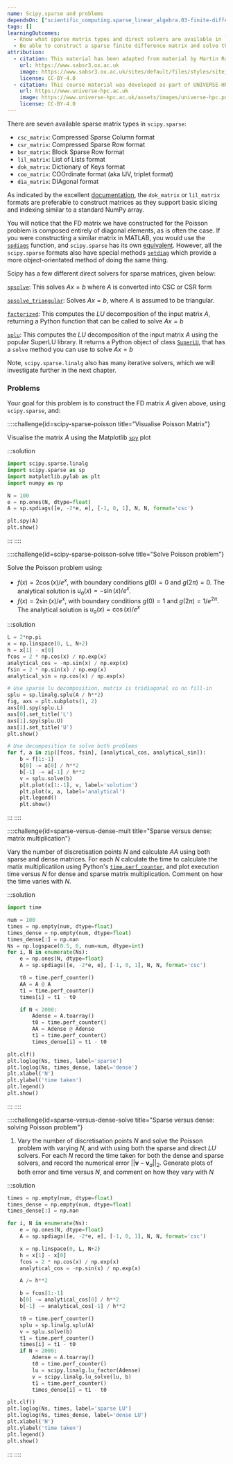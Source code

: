 ```yaml
---
name: Scipy.sparse and problems
dependsOn: ["scientific_computing.sparse_linear_algebra.03-finite-difference"]
tags: []
learningOutcomes:
  - Know what sparse matrix types and direct solvers are available in `scipy.sparse`.
  - Be able to construct a sparse finite difference matrix and solve this using `scipy.sparse`.
attribution:
  - citation: This material has been adapted from material by Martin Robinson from the "Scientific Computing" module of the SABS R³ Center for Doctoral Training.
    url: https://www.sabsr3.ox.ac.uk
    image: https://www.sabsr3.ox.ac.uk/sites/default/files/styles/site_logo/public/styles/site_logo/public/sabsr3/site-logo/sabs_r3_cdt_logo_v3_111x109.png
    license: CC-BY-4.0
  - citation: This course material was developed as part of UNIVERSE-HPC, which is funded through the SPF ExCALIBUR programme under grant number EP/W035731/1
    url: https://www.universe-hpc.ac.uk
    image: https://www.universe-hpc.ac.uk/assets/images/universe-hpc.png
    license: CC-BY-4.0
---
```


There are seven available sparse matrix types in `scipy.sparse`:

- `csc_matrix`: Compressed Sparse Column format
- `csr_matrix`: Compressed Sparse Row format
- `bsr_matrix`: Block Sparse Row format
- `lil_matrix`: List of Lists format
- `dok_matrix`: Dictionary of Keys format
- `coo_matrix`: COOrdinate format (aka IJV, triplet format)
- `dia_matrix`: DIAgonal format

As indicated by the excellent
[documentation](https://docs.scipy.org/doc/scipy/reference/sparse.html), the
`dok_matrix` or `lil_matrix` formats are preferable to construct matrices as they
support basic slicing and indexing similar to a standard NumPy array.

You will notice that the FD matrix we have constructed for the Poisson problem is
composed entirely of diagonal elements, as is often the case. If you were constructing a
similar matrix in MATLAB, you would use the
[`spdiags`](https://uk.mathworks.com/help/matlab/ref/spdiags.html) function, and
`scipy.sparse` has its own
[equivalent](https://docs.scipy.org/doc/scipy/reference/generated/scipy.sparse.spdiags.html).
However, all the `scipy.sparse` formats also have special methods
[`setdiag`](https://docs.scipy.org/doc/scipy/reference/generated/scipy.sparse.lil_matrix.setdiag.html)
which provide a more object-orientated method of doing the same thing.

Scipy has a few different direct solvers for sparse matrices, given below:

[`spsolve`](https://docs.scipy.org/doc/scipy/reference/generated/scipy.sparse.linalg.spsolve.html#scipy.sparse.linalg.spsolve):
This solves $Ax=b$ where $A$ is converted into CSC or CSR form

[`spsolve_triangular`](https://docs.scipy.org/doc/scipy/reference/generated/scipy.sparse.linalg.spsolve_triangular.html#scipy.sparse.linalg.spsolve_triangular):
Solves $Ax=b$, where $A$ is assumed to be triangular.

[`factorized`](https://docs.scipy.org/doc/scipy/reference/generated/scipy.sparse.linalg.factorized.html#scipy.sparse.linalg.factorized):
This computes the $LU$ decomposition of the input matrix $A$, returning a Python
function that can be called to solve $Ax = b$

[`splu`](https://docs.scipy.org/doc/scipy/reference/generated/scipy.sparse.linalg.splu.html#scipy.sparse.linalg.splu):
This computes the $LU$ decomposition of the input matrix $A$ using the popular SuperLU
library. It returns a Python object of class
[`SuperLU`](https://docs.scipy.org/doc/scipy/reference/generated/scipy.sparse.linalg.SuperLU.html#scipy.sparse.linalg.SuperLU),
that has a `solve` method you can use to solve $Ax = b$

Note, `scipy.sparse.linalg` also has many iterative solvers, which we will investigate
further in the next chapter.

### Problems

Your goal for this problem is to construct the FD matrix $A$ given above, using
`scipy.sparse`, and:

::::challenge{id=scipy-sparse-poisson title="Visualise Poisson Matrix"}

Visualise the matrix $A$ using the Matplotlib [`spy`](https://matplotlib.org/3.1.1/api/_as_gen/matplotlib.pyplot.spy.html) plot

:::solution

```python
import scipy.sparse.linalg
import scipy.sparse as sp
import matplotlib.pylab as plt
import numpy as np

N = 100
e = np.ones(N, dtype=float)
A = sp.spdiags([e, -2*e, e], [-1, 0, 1], N, N, format='csc')

plt.spy(A)
plt.show()
```

:::
::::

::::challenge{id=scipy-sparse-poisson-solve title="Solve Poisson problem"}

Solve the Poisson problem using:

- $f(x) = 2 \cos(x) / e^x$, with boundary conditions $g(0) = 0$ and $g(2 \pi)=0$. The
  analytical solution is $u_{a}(x) = -\sin(x) / e^x$.
- $f(x) = 2 \sin(x) / e^x$, with boundary conditions $g(0) = 1$ and $g(2 \pi)=1 / e^{2
    \pi}$. The analytical solution is $u_{a}(x) = \cos(x) / e^x$

:::solution

```python
L = 2*np.pi
x = np.linspace(0, L, N+2)
h = x[1] - x[0]
fcos = 2 * np.cos(x) / np.exp(x)
analytical_cos = -np.sin(x) / np.exp(x)
fsin = 2 * np.sin(x) / np.exp(x)
analytical_sin = np.cos(x) / np.exp(x)

# Use sparse lu decomposition, matrix is tridiagonal so no fill-in
splu = sp.linalg.splu(A / h**2)
fig, axs = plt.subplots(1, 2)
axs[0].spy(splu.L)
axs[0].set_title('L')
axs[1].spy(splu.U)
axs[1].set_title('U')
plt.show()

# Use decomposition to solve both problems
for f, a in zip([fcos, fsin], [analytical_cos, analytical_sin]):
    b = f[1:-1]
    b[0] -= a[0] / h**2
    b[-1] -= a[-1] / h**2
    v = splu.solve(b)
    plt.plot(x[1:-1], v, label='solution')
    plt.plot(x, a, label='analytical')
    plt.legend()
    plt.show()
```

:::
::::

::::challenge{id=sparse-versus-dense-mult title="Sparse versus dense: matrix multiplication"}

Vary the number of discretisation points $N$ and calculate $AA$ using both sparse and
dense matrices. For each $N$ calculate the time to calculate the matix
multiplicatiion using Python's
[`time.perf_counter`](https://docs.python.org/3/library/time.html#time.perf_counter),
and plot execution time versus $N$ for dense and sparse matrix multiplication.
Comment on how the time varies with $N$.

:::solution

```python
import time

num = 100
times = np.empty(num, dtype=float)
times_dense = np.empty(num, dtype=float)
times_dense[:] = np.nan
Ns = np.logspace(0.5, 6, num=num, dtype=int)
for i, N in enumerate(Ns):
    e = np.ones(N, dtype=float)
    A = sp.spdiags([e, -2*e, e], [-1, 0, 1], N, N, format='csc')

    t0 = time.perf_counter()
    AA = A @ A
    t1 = time.perf_counter()
    times[i] = t1 - t0

    if N < 2000:
        Adense = A.toarray()
        t0 = time.perf_counter()
        AA = Adense @ Adense
        t1 = time.perf_counter()
        times_dense[i] = t1 - t0

plt.clf()
plt.loglog(Ns, times, label='sparse')
plt.loglog(Ns, times_dense, label='dense')
plt.xlabel('N')
plt.ylabel('time taken')
plt.legend()
plt.show()
```

:::
::::

::::challenge{id=sparse-versus-dense-solve title="Sparse versus dense: solving Poisson problem"}

1. Vary the number of discretisation points $N$ and solve the Poisson problem with
   varying $N$, and with using both the sparse and direct $LU$ solvers. For each $N$
   record the time taken for both the dense and sparse solvers, and record the numerical
   error $||\mathbf{v} - \mathbf{v}_a||_2$. Generate plots of both error and time versus
   $N$, and comment on how they vary with $N$

:::solution

```python
times = np.empty(num, dtype=float)
times_dense = np.empty(num, dtype=float)
times_dense[:] = np.nan

for i, N in enumerate(Ns):
    e = np.ones(N, dtype=float)
    A = sp.spdiags([e, -2*e, e], [-1, 0, 1], N, N, format='csc')

    x = np.linspace(0, L, N+2)
    h = x[1] - x[0]
    fcos = 2 * np.cos(x) / np.exp(x)
    analytical_cos = -np.sin(x) / np.exp(x)

    A /= h**2

    b = fcos[1:-1]
    b[0] -= analytical_cos[0] / h**2
    b[-1] -= analytical_cos[-1] / h**2

    t0 = time.perf_counter()
    splu = sp.linalg.splu(A)
    v = splu.solve(b)
    t1 = time.perf_counter()
    times[i] = t1 - t0
    if N < 2000:
        Adense = A.toarray()
        t0 = time.perf_counter()
        lu = scipy.linalg.lu_factor(Adense)
        v = scipy.linalg.lu_solve(lu, b)
        t1 = time.perf_counter()
        times_dense[i] = t1 - t0

plt.clf()
plt.loglog(Ns, times, label='sparse LU')
plt.loglog(Ns, times_dense, label='dense LU')
plt.xlabel('N')
plt.ylabel('time taken')
plt.legend()
plt.show()
```

:::
::::
